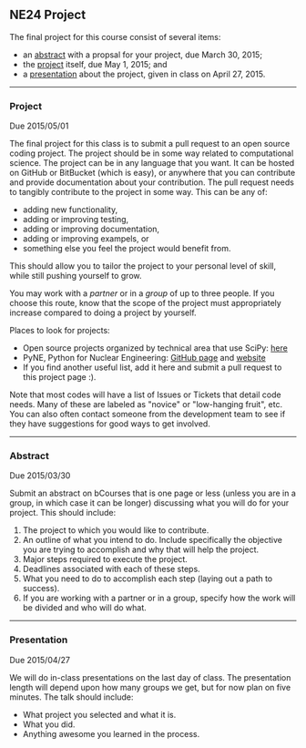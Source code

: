 ## NE24 Project

The final project for this course consist of several items:

*  an [abstract](#abstract) with a propsal for your project, due March 30, 2015;
*  the [project](#project) itself, due May 1, 2015; and
*  a [presentation](#presentation) about the project, given in class on April 27, 2015.

-----------
### Project
Due 2015/05/01 

The final project for this class is to submit a pull request to an open source coding project.
The project should be in some way related to computational science.
The project can be in any language that you want.
It can be hosted on GitHub or BitBucket (which is easy), or anywhere that you can contribute and provide documentation about your contribution. 
The pull request needs to tangibly contribute to the project in some way. 
This can be any of:

* adding new functionality,
* adding or improving testing,
* adding or improving documentation,
* adding or improving exampels, or
* something else you feel the project would benefit from.

This should allow you to tailor the project to your personal level of skill, while still pushing yourself to grow.

You may work with a *partner* or in a *group* of up to three people. 
If you choose this route, know that the scope of the project must appropriately increase compared to doing a project by yourself.

Places to look for projects:

* Open source projects organized by technical area that use SciPy: [here](http://www.scipy.org/topical-software.html#topic-guides-organized-by-scientific-field)
* PyNE, Python for Nuclear Engineering: [GitHub page](https://github.com/pyne/pyne) and [website](http://pyne.io/)
* If you find another useful list, add it here and submit a pull request to this project page :).

Note that most codes will have a list of Issues or Tickets that detail code needs.
Many of these are labeled as "novice" or "low-hanging fruit", etc.
You can also often contact someone from the development team to see if they have suggestions for good ways to get involved.

-----------
### Abstract
Due 2015/03/30

Submit an abstract on bCourses that is one page or less (unless you are in a group, in which case it can be longer) discussing what you will do for your project. This should include:

1. The project to which you would like to contribute.
2. An outline of what you intend to do. 
Include specifically the objective you are trying to accomplish and why that will help the project.
3. Major steps required to execute the project.
4. Deadlines associated with each of these steps.
5. What you need to do to accomplish each step (laying out a path to success).
6. If you are working with a partner or in a group, specify how the work will be divided and who will do what.

-----------
### Presentation
Due 2015/04/27

We will do in-class presentations on the last day of class. 
The presentation length will depend upon how many groups we get, but for now plan on five minutes. 
The talk should include:

* What project you selected and what it is.
* What you did.
* Anything awesome you learned in the process.
